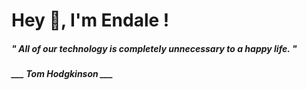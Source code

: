 <h1 title="head"> Hey 👋, I'm Endale !</h1>

**<h5><i>" All of our technology is completely unnecessary to a happy life. "</i></h5>**

*<b>___ Tom Hodgkinson ___</b>*
